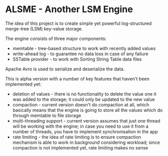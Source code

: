 # ALSME - Another LSM Engine

The idea of this project is to create simple yet powerful log-structured merge-tree
(LSM) key-value storage.

The engine consists of three major components:
* memtable - tree-based structure to work with recently added values
* write-ahead log - to guarantee no data loss in case of any failure
* SSTable provider - to work with Sorting String Table data files

Apache Avro is used to serialize and deserialize the data.

This is alpha version with a number of key features that haven't been implemented yet:
* deletion of values - there is no functionality to delete the value one
it was added to the storage; it could only be updated to the new value
* compaction - current version doesn't do compaction at all, which basically
 means that the engine is going to store all the values which do through memtable
to file storage  
* multi-threading support - current version assumes that just one thread will be working with the engine; in case you need to use 
it from a number of threads, you have to implement synchronisation in the app
* rate limiting - the idea of rate limiting is to ensure compaction mechanism is
able to work in background considering workload; since compaction is not
implemented yet, rate limiting makes no sense

